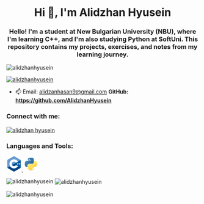 <h1 align="center">Hi 👋, I'm Alidzhan Hyusein</h1>
<h3 align="center">Hello! I'm a student at New Bulgarian University (NBU), where I'm learning C++, and I'm also studying Python at SoftUni. This repository contains my projects, exercises, and notes from my learning journey.</h3>

<p align="left"> <img src="https://komarev.com/ghpvc/?username=alidzhanhyusein&label=Profile%20views&color=0e75b6&style=flat" alt="alidzhanhyusein" /> </p>

<p align="left"> <a href="https://github.com/ryo-ma/github-profile-trophy"><img src="https://github-profile-trophy.vercel.app/?username=alidzhanhyusein" alt="alidzhanhyusein" /></a> </p>

- 📫 Email: alidzanhasan9@gmail.com **GitHub: https://github.com/AlidzhanHyusein**

<h3 align="left">Connect with me:</h3>
<p align="left">
<a href="https://linkedin.com/in/alidzhan hyusein" target="blank"><img align="center" src="https://raw.githubusercontent.com/rahuldkjain/github-profile-readme-generator/master/src/images/icons/Social/linked-in-alt.svg" alt="alidzhan hyusein" height="30" width="40" /></a>
</p>

<h3 align="left">Languages and Tools:</h3>
<p align="left"> <a href="https://www.w3schools.com/cpp/" target="_blank" rel="noreferrer"> <img src="https://raw.githubusercontent.com/devicons/devicon/master/icons/cplusplus/cplusplus-original.svg" alt="cplusplus" width="40" height="40"/> </a> <a href="https://www.python.org" target="_blank" rel="noreferrer"> <img src="https://raw.githubusercontent.com/devicons/devicon/master/icons/python/python-original.svg" alt="python" width="40" height="40"/> </a> </p>

<p><img align="left" src="https://github-readme-stats.vercel.app/api/top-langs?username=alidzhanhyusein&show_icons=true&locale=en&layout=compact" alt="alidzhanhyusein" /></p>

<p>&nbsp;<img align="center" src="https://github-readme-stats.vercel.app/api?username=alidzhanhyusein&show_icons=true&locale=en" alt="alidzhanhyusein" /></p>

<p><img align="center" src="https://github-readme-streak-stats.herokuapp.com/?user=alidzhanhyusein&" alt="alidzhanhyusein" /></p>
